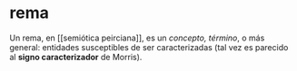 # rema
Un rema, en [[semiótica peirciana]], es un *concepto, término*, o más general: entidades susceptibles de ser caracterizadas (tal vez es parecido al **signo caracterizador** de Morris).